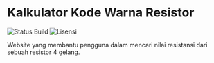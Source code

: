 # Kalkulator Kode Warna Resistor 
![Status Build](https://img.shields.io/badge/build-In_Progress-brightgreen) ![Lisensi](https://img.shields.io/badge/license-MIT-blue)

Website yang membantu pengguna dalam mencari nilai resistansi dari sebuah resistor 4 gelang.
